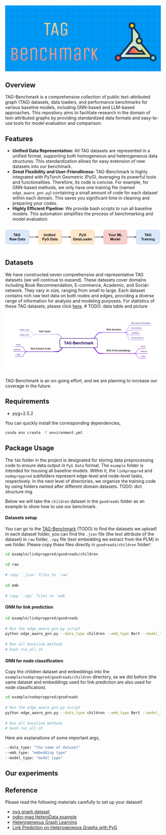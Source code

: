 <p align='center'>
  <img src='assets/logo.png' />
</p>

## Overview

TAG-Benchmark is a comprehensive collection of public text-attributed graph (TAG) datasets, data loaders, and performance benchmarks for various baseline models, including GNN-based and LLM-based approaches. This repository aims to facilitate research in the domain of text-attributed graphs by providing standardized data formats and easy-to-use tools for model evaluation and comparison.

## Features

+ **Unified Data Representation:** All TAG datasets are represented in a unified format, supporting both homogeneous and heterogeneous data structures. This standardization allows for easy extension of new datasets into our benchmark.
+ **Great Flexibility and User-Friendliness:** TAG-Benchmark is highly integrated with PyTorch Geometric (PyG), leveraging its powerful tools and functionalities. Therefore, its code is concise. For example, for GNN-based methods, we only have one training file (named `edge_aware_gnn.py`) containing a small amount of code for each dataset within each domain. This saves you significant time in cleaning and preparing your codes.
+ **Highly Efficient Pipeline:** We provide bash scripts to run all baseline models. This automation simplifies the process of benchmarking and model evaluation.

<p align='center'>
  <img src='assets/feature.png' />
</p>

## Datasets

We have constructed seven comprehensive and representative TAG datasets (we will continue to expand). These datasets cover domains including Book Recommendation, E-commerce, Academic, and Social-network. They vary in size, ranging from small to large. Each dataset contains rich raw text data on both nodes and edges, providing a diverse range of information for analysis and modeling purposes. For statistics of these TAG datasets, please click [here](). # TODO: data table and picture

<p align='center'>
  <img src='assets/dataset.png' />
</p>

TAG-Benchmark is an on-going effort, and we are planning to increase our coverage in the future.

## Requirements

+ pyg=2.5.2

You can quickly install the corresponding dependencies,

```bash
conda env create -f environment.yml
```

## Package Usage

The `TAG` folder in the project is designated for storing data preprocessing code to ensure data output in `PyG Data` format. The `example` folder is intended for housing all baseline models. Within it, the `linkproppred` and `nodeproppred` subfolders represent edge-level and node-level tasks, respectively. In the next level of directories, we organize the training code by using folders named after different domain datasets. TODO: dict structure img

Below we will take the `children` dataset in the `goodreads` folder as an example to show how to use our benchmark.

#### Datasets setup

You can go to the [TAG-Benchmark]() (TODO) to find the datasets we upload! In each dataset folder, you can find the `.json` file (the text attribute of the dataset) in `raw` folder, `.npy` file (text embedding we extract from the PLM) in `emb` folder. Please copy thses files directly in `goodreads/children` folder!

```bash
cd example/linkproppred/goodreads/children

cd raw

# copy `.json` files to `raw`

cd emb

# copy `.npy` files to `emb` 
```

#### GNN for link prediction

```bash
cd example/linkproppred/goodreads

# Run the edge_aware_gnn.py script
python edge_aware_gnn.py --data_type children --emb_type Bert --model_type GraphTransformer

# Run all baseline methods
# bash run_all.sh
```

#### GNN for node classification

Copy the children dataset and embeddings into the `example/nodeproppred/goodreads/children` directory, as we did before (the same dataset and embeddings used for link prediction are also used for node classification).

```bash
cd example/nodeproppred/goodreads

# Run the edge_aware_gnn.py script
python edge_aware_gnn.py --data_type children --emb_type Bert --model_type GraphTransformer

# Run all baseline methods
# bash run_all.sh
```

Here are explanations of some important args,

```bash
--data_type: "the name of dataset"
--emb_type: "embedding type"
--model_type: "model type"
```

## Our experiments

## Reference

Please read the following materials carefully to set up your dataset!

+ [pyg graph dataset](https://pytorch-geometric.readthedocs.io/en/latest/notes/create_dataset.html)
+ [ogbn-mag HeteroData example](https://pytorch-geometric.readthedocs.io/en/latest/_modules/torch_geometric/datasets/ogb_mag.html)
+ [Heterogeneous Graph Learning](https://pytorch-geometric.readthedocs.io/en/latest/notes/heterogeneous.html)
+ [Link Prediction on Heterogeneous Graphs with PyG](https://medium.com/@pytorch_geometric/link-prediction-on-heterogeneous-graphs-with-pyg-6d5c29677c70)
